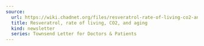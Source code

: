 ```yaml
---
source:
  url: https://wiki.chadnet.org/files/resveratrol-rate-of-living-co2-and-aging.pdf
  title: Resveratrol, rate of living, CO2, and aging
  kind: newsletter
  series: Townsend Letter for Doctors & Patients
---
```

